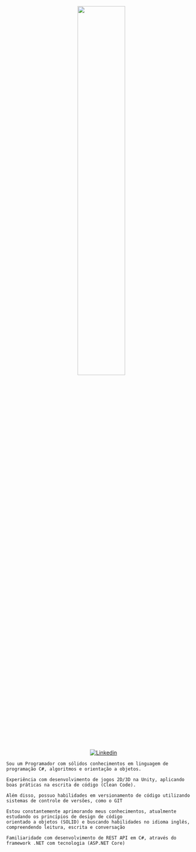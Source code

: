 <p align="center"><img width=50% src="https://media.giphy.com/media/IThjAlJnD9WNO/giphy.gif"></p>
 
 <p align="center">
    &nbsp;&nbsp;&nbsp;
    <a href="https://www.youtube.com/c/ÁreadaProgramação"><img alt="Linkedin" src="https://img.shields.io/youtube/channel/subscribers/UCXKSo8RSfVmrawXleZ-_arg?style=social"></a><a href="https://www.linkedin.com/in/alfredo1995/" target="_blank"></a>&nbsp;
</p>     
      
    Sou um Programador com sólidos conhecimentos em linguagem de programação C#, algoritmos e orientação a objetos. 
    
    Experiência com desenvolvimento de jogos 2D/3D na Unity, aplicando boas práticas na escrita de código (Clean Code). 
    
    Além disso, possuo habilidades em versionamento de código utilizando sistemas de controle de versões, como o GIT
    
    Estou constantemente aprimorando meus conhecimentos, atualmente estudando os princípios de design de código 
    orientado a objetos (SOLID) e buscando habilidades no idioma inglês, compreendendo leitura, escrita e conversação
    
    Familiaridade com desenvolvimento de REST API em C#, através do framework .NET com tecnologia (ASP.NET Core)

   
